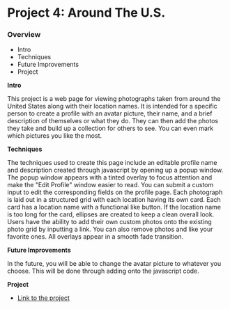 # Project 4: Around The U.S.

### Overview
* Intro
* Techniques
* Future Improvements
* Project

**Intro**

This project is a web page for viewing photographs taken from around the United States along with their location names. It is intended for a specific person to create a profile with an avatar picture, their name, and a brief description of themselves or what they do. They can then add the photos they take and build up a collection for others to see. You can even mark which pictures you like the most.

**Techniques**

The techniques used to create this page include an editable profile name and description created through javascript by opening up a popup window. The popup window appears with a tinted overlay to focus attention and make the "Edit Profile" window easier to read. You can submit a custom input to edit the corresponding fields on the profile page. Each photograph is laid out in a structured grid with each location having its own card. Each card has a location name with a functional like button. If the location name is too long for the card, ellipses are created to keep a clean overall look. Users have the ability to add their own custom photos onto the existing photo grid by inputting a link. You can also remove photos and like your favorite ones. All overlays appear in a smooth fade transition.

**Future Improvements**

In the future, you will be able to change the avatar picture to whatever you choose. This will be done through adding onto the javascript code.

**Project**

* [Link to the project](https://ant5389.github.io/web_project_4/index.html)